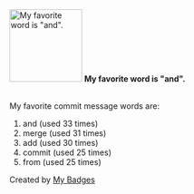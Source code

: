 <img src="https://my-badges.github.io/my-badges/favorite-word.png" alt="My favorite word is &quot;and&quot;." title="My favorite word is &quot;and&quot;." width="128">
<strong>My favorite word is &quot;and&quot;.</strong>
<br><br>

My favorite commit message words are:

1. and (used 33 times)
2. merge (used 31 times)
3. add (used 30 times)
4. commit (used 25 times)
5. from (used 25 times)


Created by <a href="https://github.com/my-badges/my-badges">My Badges</a>